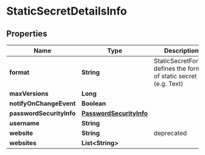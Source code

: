 

# StaticSecretDetailsInfo


## Properties

| Name | Type | Description | Notes |
|------------ | ------------- | ------------- | -------------|
|**format** | **String** | StaticSecretFormat defines the format of static secret (e.g. Text) |  [optional] |
|**maxVersions** | **Long** |  |  [optional] |
|**notifyOnChangeEvent** | **Boolean** |  |  [optional] |
|**passwordSecurityInfo** | [**PasswordSecurityInfo**](PasswordSecurityInfo.md) |  |  [optional] |
|**username** | **String** |  |  [optional] |
|**website** | **String** | deprecated |  [optional] |
|**websites** | **List&lt;String&gt;** |  |  [optional] |




